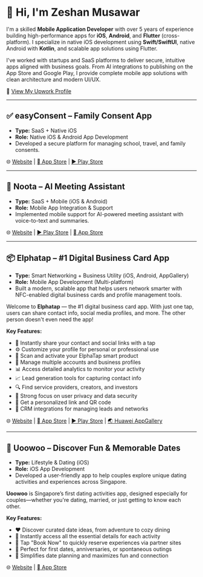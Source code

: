 <h1>👋 Hi, I'm Zeshan Musawar</h1>

<p>
  I'm a skilled <strong>Mobile Application Developer</strong> with over 5 years of experience building high-performance apps for 
  <strong>iOS</strong>, <strong>Android</strong>, and <strong>Flutter</strong> (cross-platform). I specialize in native iOS development using 
  <strong>Swift/SwiftUI</strong>, native Android with <strong>Kotlin</strong>, and scalable app solutions using Flutter.
</p>

<p>
  I've worked with startups and SaaS platforms to deliver secure, intuitive apps aligned with business goals. From AI integrations 
  to publishing on the App Store and Google Play, I provide complete mobile app solutions with clean architecture and modern UI/UX.
</p>

<p>
  🔗 <a href="https://www.upwork.com/freelancers/~0166ac04411a910b3f?viewMode=1" target="_blank">View My Upwork Profile</a>
</p>

<hr>

<h2>✅ easyConsent – Family Consent App</h2>
<ul>
  <li><strong>Type:</strong> SaaS + Native iOS</li>
  <li><strong>Role:</strong> Native iOS & Android App Development</li>
  <li>Developed a secure platform for managing school, travel, and family consents.</li>
</ul>
<p>
  🌐 <a href="https://easyconsent.app" target="_blank">Website</a> |
  <a href="https://apps.apple.com/us/app/easyconsent/id6479038264" target="_blank"> App Store</a> |
  <a href="https://play.google.com/store/apps/details?id=app.easyconsent" target="_blank">▶ Play Store</a>
</p>

<hr>

<h2>📝 Noota – AI Meeting Assistant</h2>
<ul>
  <li><strong>Type:</strong> SaaS + Mobile (iOS & Android)</li>
  <li><strong>Role:</strong> Mobile App Integration & Support</li>
  <li>Implemented mobile support for AI-powered meeting assistant with voice-to-text and summaries.</li>
</ul>
<p>
  🌐 <a href="https://www.noota.io" target="_blank">Website</a> |
  <a href="https://play.google.com/store/apps/details?id=com.noota_react_native" target="_blank">▶ Play Store</a> |
  <a href="https://apps.apple.com/fr/app/noota-call-voice-to-text/id6742792493?l=en-GB" target="_blank"> App Store</a>
</p>
<hr>

<h2>📦 Elphatap – #1 Digital Business Card App</h2>
<ul>
  <li><strong>Type:</strong> Smart Networking + Business Utility (iOS, Android, AppGallery)</li>
  <li><strong>Role:</strong> Mobile App Development (Multi-platform)</li>
  <li>Built a modern, scalable app that helps users network smarter with NFC-enabled digital business cards and profile management tools.</li>
</ul>

<p>
  Welcome to <strong>Elphatap</strong> — the #1 digital business card app. With just one tap, users can share contact info, social media profiles, and more. The other person doesn't even need the app!
</p>

<p><strong>Key Features:</strong></p>
<ul>
  <li>🔄 Instantly share your contact and social links with a tap</li>
  <li>⚙️ Customize your profile for personal or professional use</li>
  <li>📲 Scan and activate your ElphaTap smart product</li>
  <li>🧾 Manage multiple accounts and business profiles</li>
  <li>📊 Access detailed analytics to monitor your activity</li>
  <li>📈 Lead generation tools for capturing contact info</li>
  <li>🔍 Find service providers, creators, and investors</li>
  <li>🔐 Strong focus on user privacy and data security</li>
  <li>🔗 Get a personalized link and QR code</li>
  <li>🤝 CRM integrations for managing leads and networks</li>
</ul>

<p>
  🌐 <a href="https://elphatap.com/?srsltid=AfmBOoqRETVr76iCkAoBH0I7dKLtiNGNT2zQbeJYja_Pxp10z3B64PGW" target="_blank">Website</a> |
  <a href="https://apps.apple.com/ae/app/elphatap/id6445953718" target="_blank"> App Store</a> |
  <a href="https://play.google.com/store/apps/details?id=com.app.elphatap" target="_blank">▶ Play Store</a> |
  <a href="https://appgallery.huawei.com/app/C108686347" target="_blank">🌏 Huawei AppGallery</a>
</p>

<hr>

<h2>💞 Uoowoo – Discover Fun & Memorable Dates</h2>
<ul>
  <li><strong>Type:</strong> Lifestyle & Dating (iOS)</li>
  <li><strong>Role:</strong> iOS App Development</li>
  <li>Developed a user-friendly app to help couples explore unique dating activities and experiences across Singapore.</li>
</ul>

<p>
  <strong>Uoowoo</strong> is Singapore’s first dating activities app, designed especially for couples—whether you're dating, married, or just getting to know each other.
</p>

<p><strong>Key Features:</strong></p>
<ul>
  <li>❤️ Discover curated date ideas, from adventure to cozy dining</li>
  <li>📍 Instantly access all the essential details for each activity</li>
  <li>🔗 Tap "Book Now" to quickly reserve experiences via partner sites</li>
  <li>📆 Perfect for first dates, anniversaries, or spontaneous outings</li>
  <li>🎯 Simplifies date planning and maximizes fun and connection</li>
</ul>

<p>
  🌐 <a href="https://www.uoowoo.co/" target="_blank">Website</a> |
  <a href="https://apps.apple.com/sg/app/uoowoo-date-ideas-activity/id6740205538" target="_blank"> App Store</a>
</p>


